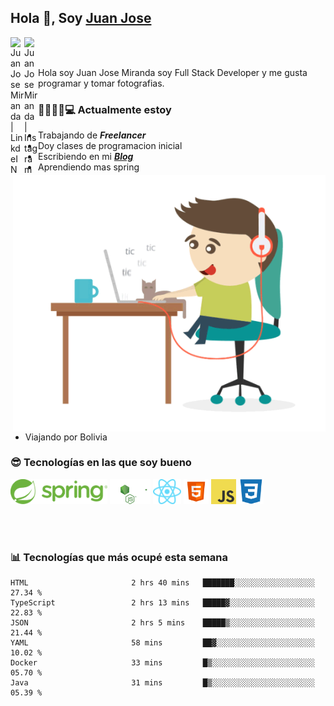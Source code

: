 ## Hola 👋, Soy [Juan Jose](http://juanjoses.me)

<a href="https://www.linkedin.com/in/juanjosemirandam/">
  <img align="left" alt="Juan Jose Miranda | LinkdeIN" width="22px" src="https://cdn.jsdelivr.net/npm/simple-icons@v3/icons/linkedin.svg" />
</a>

<a href="https://www.instagram.com/juan.jose.miranda/">
  <img align="left" alt="Juan Jose Miranda | Instagram" width="22px" src="https://cdn.jsdelivr.net/npm/simple-icons@v3/icons/instagram.svg" />
</a>

<br /> <br />

Hola soy Juan Jose Miranda soy Full Stack Developer y me gusta programar y tomar fotografias.

<img align="right" alt="GIF" src="./images/gif-juanjose.gif" width="500" max-height="320" />

### 👨‍💻🕵‍♀💻 Actualmente estoy

- Trabajando de ***Freelancer***
- Doy clases de programacion inicial
- Escribiendo en mi ***[Blog](http://juanjoses.me)***
- Aprendiendo mas spring
- Viajando por Bolivia 

### 😎 Tecnologías en las que soy bueno

<code><img alt="Spring" height="40px" src="./images/spring-icon.svg"/></code>
<code><img alt="NodeJS" height="40px" src="./images/nodejs-icon.svg" /></code>
<code><img alt="ReactJS" height="40px" src="./images/react-icon.svg" /></code>
<code><img alt="HTML5" height="40px" src="./images/html-icon.png" /></code>
<code><img alt="JavaScript" height="40px" src="./images/js-icon.png"  /></code>
<code><img alt="CSS3" height="40px" src="./images/css-icon.png" /></code>

<br/><br/>

### 📊 Tecnologías que más ocupé esta semana

<!--START_SECTION:waka-->

```text
HTML                       2 hrs 40 mins   ███████░░░░░░░░░░░░░░░░░░   27.34 %
TypeScript                 2 hrs 13 mins   █████▓░░░░░░░░░░░░░░░░░░░   22.83 %
JSON                       2 hrs 5 mins    █████▒░░░░░░░░░░░░░░░░░░░   21.44 %
YAML                       58 mins         ██▓░░░░░░░░░░░░░░░░░░░░░░   10.02 %
Docker                     33 mins         █▒░░░░░░░░░░░░░░░░░░░░░░░   05.70 %
Java                       31 mins         █▒░░░░░░░░░░░░░░░░░░░░░░░   05.39 %
```

<!--END_SECTION:waka-->

<!-- ### 📌🤓 Últimos artículos en mi blog -->